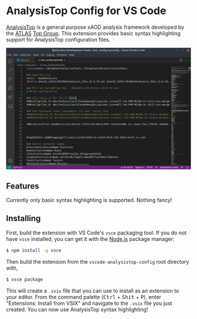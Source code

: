 # AnalysisTop Config for VS Code

[AnalysisTop](https://twiki.cern.ch/twiki/bin/viewauth/AtlasProtected/TopxAODStartGuideR21) is a general purpose xAOD analysis framework developed by the [ATLAS](https://atlas.cern/) [Top Group](https://twiki.cern.ch/twiki/bin/view/AtlasProtected/TopWorkingGroup). This extension provides basic syntax highlighting support for AnalysisTop configuration files.

![AnalysisTop Example](images/analysis_top_config_example.png)

## Features

Currently only basic syntax highlighting is supported. Nothing fancy!

## Installing

First, build the extension with VS Code's `vsce` packaging tool. If you do not have `vsce` installed, you can get it with the [Node.js](https://www.npmjs.com/) package manager:

```bash
$ npm install -g vsce
```

Then build the extension from the `vscode-analysistop-config` root directory with,

```bash
$ vsce package
```

This will create a `.vsix` file that you can use to install as an extension to your editor. From the command palette (<kbd>Ctrl</kbd> + <kbd>Shit</kbd> + <kbd>P</kbd>), enter "Extensions: Install from VSIX" and navigate to the `.vsix` file you just created. You can now use AnalysisTop syntax highlighting!
